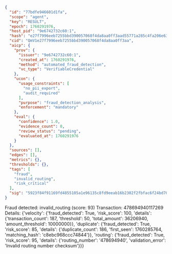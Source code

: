```json
{
  "id": "77bdfe946601d1fa",
  "scope": "agent",
  "key": "RESULT",
  "epoch": 1760291976,
  "host_pid": "9e6742732c60:1",
  "hash": "e27f7996eeb7255bbd390057068f4da8aa0ff3aad55771a285c4fa206e636208",
  "cid": "QmV1e27f7996eeb7255bbd390057068f4da8aa0ff3aa",
  "aicp": {
    "prov": {
      "issuer": "9e6742732c60:1",
      "created_at": 1760291976,
      "method": "automated_fraud_detection",
      "vc_type": "VerifiableCredential"
    },
    "ucon": {
      "usage_constraints": [
        "no_pii_export",
        "audit_required"
      ],
      "purpose": "fraud_detection_analysis",
      "enforcement": "mandatory"
    },
    "eval": {
      "confidence": 1.0,
      "evidence_count": 0,
      "review_status": "pending",
      "evaluated_at": 1760291976
    }
  },
  "sources": [],
  "edges": [],
  "metrics": {},
  "thresholds": {},
  "tags": [
    "fraud",
    "invalid_routing",
    "risk_critical"
  ],
  "sig": "5923f84f91169fd4855105a1e96135c8fd9eeab16b2302f2fbfac6f24bd70a02"
}
```

Fraud detected: invalid_routing (score: 93)
Transaction: 478694940117269
Details: {'velocity': {'fraud_detected': True, 'risk_score': 100, 'details': {'transaction_count': 187, 'threshold': 50, 'total_amount': 36206940, 'amount_threshold': 10000000}}, 'duplicate': {'fraud_detected': True, 'risk_score': 85, 'details': {'duplicate_count': 186, 'first_seen': 1760285764, 'matching_hash': 'c8ebc968ccc74844'}}, 'routing': {'fraud_detected': True, 'risk_score': 95, 'details': {'routing_number': '478694940', 'validation_error': 'Invalid routing number checksum'}}}